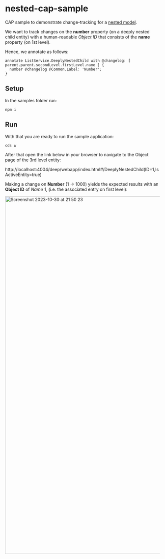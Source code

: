 # nested-cap-sample

CAP sample to demonstrate change-tracking for a [nested model](./db/schema.cds).

We want to track changes on the **number** property (on a deeply nested child entity) with a human-readable *Object ID* that consists of the **name** property (on 1st level).

Hence, we annotate as follows:

```cds
annotate ListService.DeeplyNestedChild with @changelog: [ parent.parent.secondLevel.firstLevel.name ] {
  number @changelog @Common.Label: 'Number';
}
```


## Setup

In the samples folder run:
```
npm i
```

## Run

With that you are ready to run the sample application:

```
cds w
```

After that open the link below in your browser to navigate to the Object page of the 3rd level entity:

http://localhost:4004/deep/webapp/index.html#/DeeplyNestedChild(ID=1,IsActiveEntity=true)

Making a change on **Number** (1 → 1000) yields the expected results with an **Object ID** of *Name 1*, (i.e. the associated entry on first level):

<img width="1164" alt="Screenshot 2023-10-30 at 21 50 23" src="https://github.com/mnkiefer/nested-cap-sample/assets/8320933/149489d3-461d-4059-9d9e-223af8255c66">
